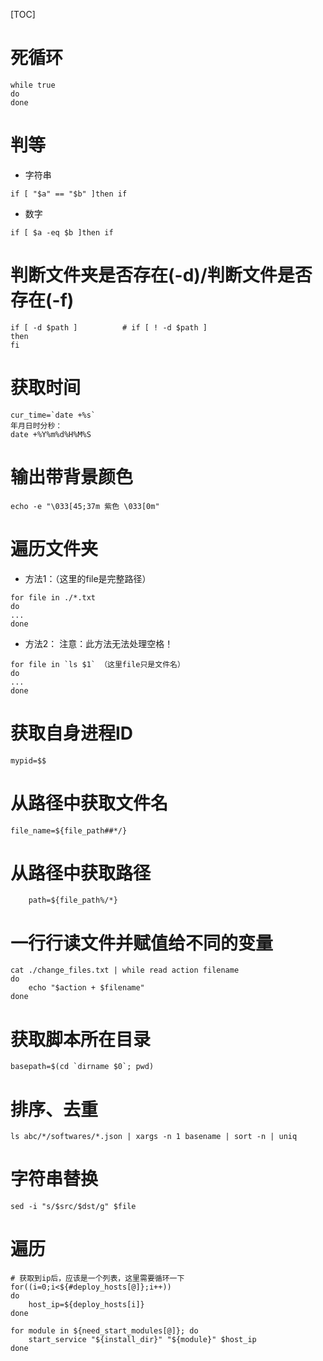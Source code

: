 [TOC]

# 死循环
```
while true
do
done
```

# 判等
* 字符串
```
if [ "$a" == "$b" ]then if
```
* 数字
```
if [ $a -eq $b ]then if
```

# 判断文件夹是否存在(-d)/判断文件是否存在(-f)
```
if [ -d $path ]          # if [ ! -d $path ]
then
fi
```

# 获取时间
```
cur_time=`date +%s`
年月日时分秒：
date +%Y%m%d%H%M%S
```

# 输出带背景颜色
```
echo -e "\033[45;37m 紫色 \033[0m"
```
# 遍历文件夹
* 方法1：（这里的file是完整路径）
```
for file in ./*.txt
do
...
done
```
* 方法2：
注意：此方法无法处理空格！
```
for file in `ls $1` （这里file只是文件名）
do
...
done
```

# 获取自身进程ID
```
mypid=$$
```

# 从路径中获取文件名
```
file_name=${file_path##*/}
```

# 从路径中获取路径
```
	path=${file_path%/*}
```

# 一行行读文件并赋值给不同的变量
```
cat ./change_files.txt | while read action filename
do
	echo "$action + $filename"
done
```

# 获取脚本所在目录
```
basepath=$(cd `dirname $0`; pwd)
```

# 排序、去重
```
ls abc/*/softwares/*.json | xargs -n 1 basename | sort -n | uniq
```

# 字符串替换
```shell
sed -i "s/$src/$dst/g" $file
```

# 遍历
```shell
# 获取到ip后，应该是一个列表，这里需要循环一下
for((i=0;i<${#deploy_hosts[@]};i++))
do
    host_ip=${deploy_hosts[i]}
done
```
```shell
for module in ${need_start_modules[@]}; do
    start_service "${install_dir}" "${module}" $host_ip
done
```

